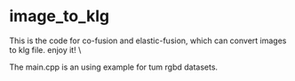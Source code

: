 # image_to_klg
This is the code for co-fusion and elastic-fusion, which can convert images to klg file. enjoy it! \\

The main.cpp is an using example for tum rgbd datasets.
